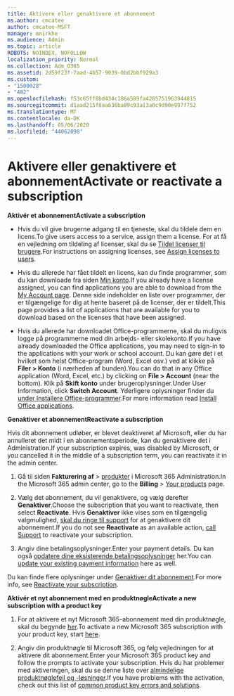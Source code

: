 ```yaml
---
title: Aktivere eller genaktivere et abonnement
ms.author: cmcatee
author: cmcatee-MSFT
manager: mnirkhe
ms.audience: Admin
ms.topic: article
ROBOTS: NOINDEX, NOFOLLOW
localization_priority: Normal
ms.collection: Adm_O365
ms.assetid: 2d59f23f-7aad-4b57-9039-0bd2bbf929a3
ms.custom:
- "1500028"
- "482"
ms.openlocfilehash: f53c65ff8bd434c186a589fa4285751963944815
ms.sourcegitcommit: d1aad215f8aa636ba89c93a13a0c9d90e997f752
ms.translationtype: MT
ms.contentlocale: da-DK
ms.lasthandoff: 05/06/2020
ms.locfileid: "44062098"
---
```

# <a name="activate-or-reactivate-a-subscription"></a><span data-ttu-id="5dd14-102">Aktivere eller genaktivere et abonnement</span><span class="sxs-lookup"><span data-stu-id="5dd14-102">Activate or reactivate a subscription</span></span>

<span data-ttu-id="5dd14-103">**Aktivér et abonnement**</span><span class="sxs-lookup"><span data-stu-id="5dd14-103">**Activate a subscription**</span></span>

- <span data-ttu-id="5dd14-104">Hvis du vil give brugerne adgang til en tjeneste, skal du tildele dem en licens.</span><span class="sxs-lookup"><span data-stu-id="5dd14-104">To give users access to a service, assign them a license.</span></span> <span data-ttu-id="5dd14-105">For at få en vejledning om tildeling af licenser, skal du se [Tildel licenser til brugere](https://docs.microsoft.com/microsoft-365/admin/manage/assign-licenses-to-users).</span><span class="sxs-lookup"><span data-stu-id="5dd14-105">For instructions on assigning licenses, see [Assign licenses to users](https://docs.microsoft.com/microsoft-365/admin/manage/assign-licenses-to-users).</span></span>

- <span data-ttu-id="5dd14-106">Hvis du allerede har fået tildelt en licens, kan du finde programmer, som du kan downloade fra siden [Min konto](https://portal.office.com/account/#installs).</span><span class="sxs-lookup"><span data-stu-id="5dd14-106">If you already have a license assigned, you can find applications you are able to download from the [My Account page](https://portal.office.com/account/#installs).</span></span> <span data-ttu-id="5dd14-107">Denne side indeholder en liste over programmer, der er tilgængelige for dig at hente baseret på de licenser, der er tildelt.</span><span class="sxs-lookup"><span data-stu-id="5dd14-107">This page provides a list of applications that are available for you to download based on the licenses that have been assigned.</span></span>

- <span data-ttu-id="5dd14-108">Hvis du allerede har downloadet Office-programmerne, skal du muligvis logge på programmerne med din arbejds- eller skolekonto.</span><span class="sxs-lookup"><span data-stu-id="5dd14-108">If you have already downloaded the Office applications, you may need to sign-in to the applications with your work or school account.</span></span> <span data-ttu-id="5dd14-109">Du kan gøre det i et hvilket som helst Office-program (Word, Excel osv.) ved at klikke på **Filer > Konto** (i nærheden af bunden).</span><span class="sxs-lookup"><span data-stu-id="5dd14-109">You can do that in any Office application (Word, Excel, etc.) by clicking on **File > Account** (near the bottom).</span></span> <span data-ttu-id="5dd14-110">Klik på **Skift konto** under brugeroplysninger.</span><span class="sxs-lookup"><span data-stu-id="5dd14-110">Under User Information, click **Switch Account**.</span></span> <span data-ttu-id="5dd14-111">Yderligere oplysninger finder du [under Installere Office-programmer](https://docs.microsoft.com/microsoft-365/admin/setup/install-applications).</span><span class="sxs-lookup"><span data-stu-id="5dd14-111">For more information read [Install Office applications](https://docs.microsoft.com/microsoft-365/admin/setup/install-applications).</span></span>

<span data-ttu-id="5dd14-112">**Genaktiver et abonnement**</span><span class="sxs-lookup"><span data-stu-id="5dd14-112">**Reactivate a subscription**</span></span>

<span data-ttu-id="5dd14-113">Hvis dit abonnement udløber, er blevet deaktiveret af Microsoft, eller du har annulleret det midt i en abonnementsperiode, kan du genaktivere det i Administration.</span><span class="sxs-lookup"><span data-stu-id="5dd14-113">If your subscription expires, was disabled by Microsoft, or you cancelled it in the middle of a subscription term, you can reactivate it in the admin center.</span></span>
  
1. <span data-ttu-id="5dd14-114">Gå til siden **Fakturering af** > [produkter](https://go.microsoft.com/fwlink/p/?linkid=842054) i Microsoft 365 Administration.</span><span class="sxs-lookup"><span data-stu-id="5dd14-114">In the Microsoft 365 admin center, go to the **Billing** > [Your products](https://go.microsoft.com/fwlink/p/?linkid=842054) page.</span></span>

2. <span data-ttu-id="5dd14-115">Vælg det abonnement, du vil genaktivere, og vælg derefter **Genaktiver**.</span><span class="sxs-lookup"><span data-stu-id="5dd14-115">Choose the subscription that you want to reactivate, then select **Reactivate**.</span></span> <span data-ttu-id="5dd14-116">Hvis **Genaktiver** ikke vises som en tilgængelig valgmulighed, [skal du ringe til support](https://docs.microsoft.com/microsoft-365/admin/contact-support-for-business-products) for at genaktivere dit abonnement.</span><span class="sxs-lookup"><span data-stu-id="5dd14-116">If you do not see **Reactivate** as an available action, [call Support](https://docs.microsoft.com/microsoft-365/admin/contact-support-for-business-products) to reactivate your subscription.</span></span>

3. <span data-ttu-id="5dd14-117">Angiv dine betalingsoplysninger.</span><span class="sxs-lookup"><span data-stu-id="5dd14-117">Enter your payment details.</span></span> <span data-ttu-id="5dd14-118">Du kan også [opdatere dine eksisterende betalingsoplysninger](https://docs.microsoft.com/microsoft-365/commerce/billing-and-payments/add-update-or-remove-credit-card-or-bank-account) her.</span><span class="sxs-lookup"><span data-stu-id="5dd14-118">You can [update your existing payment information](https://docs.microsoft.com/microsoft-365/commerce/billing-and-payments/add-update-or-remove-credit-card-or-bank-account) here as well.</span></span>

<span data-ttu-id="5dd14-119">Du kan finde flere oplysninger under [Genaktiver dit abonnement](https://docs.microsoft.com/microsoft-365/commerce/subscriptions/reactivate-your-subscription).</span><span class="sxs-lookup"><span data-stu-id="5dd14-119">For more info, see [Reactivate your subscription](https://docs.microsoft.com/microsoft-365/commerce/subscriptions/reactivate-your-subscription).</span></span>

<span data-ttu-id="5dd14-120">**Aktivér et nyt abonnement med en produktnøgle**</span><span class="sxs-lookup"><span data-stu-id="5dd14-120">**Activate a new subscription with a product key**</span></span>

1. <span data-ttu-id="5dd14-121">For at aktivere et nyt Microsoft 365-abonnement med din produktnøgle, skal du begynde [her](https://support.office.com/article/where-to-enter-your-office-product-key-0a82e5ae-739e-4b92-a6f4-2ec780c185db).</span><span class="sxs-lookup"><span data-stu-id="5dd14-121">To activate a new Microsoft 365 subscription with your product key, start [here](https://support.office.com/article/where-to-enter-your-office-product-key-0a82e5ae-739e-4b92-a6f4-2ec780c185db).</span></span>

2. <span data-ttu-id="5dd14-122">Angiv din produktnøgle til Microsoft 365, og følg vejledningen for at aktivere dit abonnement.</span><span class="sxs-lookup"><span data-stu-id="5dd14-122">Enter your Microsoft 365 product key and follow the prompts to activate your subscription.</span></span> <span data-ttu-id="5dd14-123">Hvis du har problemer med aktiveringen, skal du se denne liste over [almindelige produktnøglefejl og -løsninger](https://docs.microsoft.com/microsoft-365/commerce/product-key-errors-and-solutions).</span><span class="sxs-lookup"><span data-stu-id="5dd14-123">If you have problems with the activation, check out this list of [common product key errors and solutions](https://docs.microsoft.com/microsoft-365/commerce/product-key-errors-and-solutions).</span></span>
